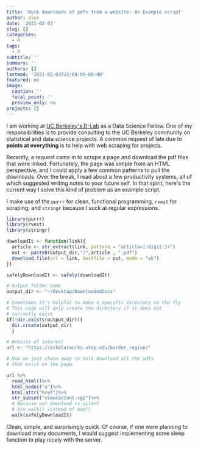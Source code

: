 ```yaml
---
title: 'Bulk downloads of pdfs from a website: An Example script'
author: alex
date: '2021-02-03'
slug: []
categories:
  - R
tags:
  - R
subtitle: ''
summary: ''
authors: []
lastmod: '2021-02-03T15:09:09-08:00'
featured: no
image:
  caption: ''
  focal_point: ''
  preview_only: no
projects: []
---
```


I am working at [UC Berkeley's D-Lab](https://dlab.berkeley.edu/) as a Data Science Fellow. One of my responsibilities is to provide consulting to the UC Berkeley community on statistical and data science projects. A common request of late due to **points at everything** is to help with web scraping for projects. 

Recently, a request came in to scrape a page and download the pdf files that were linked. Fortunately, the page was simple from an HTML perspective, and I could apply a few common patterns to pull the downloads. Over the break, I read about a few productivity systems, all of which suggested writing notes to your future self. In that spirit, here's the current way I solve this kind of problem as an example script. 

I make use of the `purrr` for clean, functional programming, `rvest` for scraping, and `stringr` because I suck at regular expressions. 


```r
library(purrr)
library(rvest)
library(stringr)

downloadIt <- function(link){
  article <- str_extract(link, pattern = "article=[:digit:]+")
  out <- paste0(output_dir,"/",article , ".pdf")
  download.file(url = link, destfile = out, mode = "wb")
})

safelyDownloadIt <- safely(downloadIt)

# Output folder name 
output_dir <- "~/Desktop/DownloadedDocs"

# Sometimes it's helpful to make a specific directory on the fly
# This code will only create the directory if it does not
# currently exist 
if(!dir.exists(output_dir)){
  dir.create(output_dir)
  }

# Website of interest 
url <- "https://scholarworks.utep.edu/border_region/"

# Now we just chain away to bulk download all the pdfs 
# that exist on the page. 

url %>% 
  read_html()%>%
  html_nodes("a")%>%
  html_attr("href")%>%
  str_subset("viewcontent.cgi")%>%
  # Because our download is silent 
  # Use walk() instead of map()
  walk(safelyDownloadIt)
```


Clean, simple, and surprisingly quick. Of course, if one were planning to download many documents, I would suggest implementing some sleep function to play nicely with the server.
